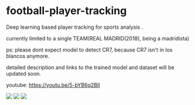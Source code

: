 # football-player-tracking
Deep learning based player tracking for sports analysis .

currently limited to a single TEAM(REAL MADRID(2018), being a madridista)

ps: please dont expect model to detect CR7, because CR7 isn't in los blancos anymore.

detailed description and links to the trained model and dataset will be updated soon.


youtube: https://youtu.be/5-bYB6q2BlI

![](result1.gif)
![](result2.gif)
![](result3.gif)
